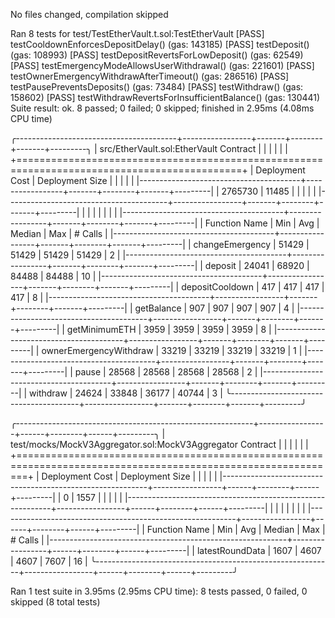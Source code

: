 No files changed, compilation skipped

Ran 8 tests for test/TestEtherVault.t.sol:TestEtherVault
[PASS] testCooldownEnforcesDepositDelay() (gas: 143185)
[PASS] testDeposit() (gas: 108993)
[PASS] testDepositRevertsForLowDeposit() (gas: 62549)
[PASS] testEmergencyModeAllowsUserWithdrawal() (gas: 221601)
[PASS] testOwnerEmergencyWithdrawAfterTimeout() (gas: 286516)
[PASS] testPausePreventsDeposits() (gas: 73484)
[PASS] testWithdraw() (gas: 158602)
[PASS] testWithdrawRevertsForInsufficientBalance() (gas: 130441)
Suite result: ok. 8 passed; 0 failed; 0 skipped; finished in 2.95ms (4.08ms CPU time)

╭----------------------------------------+-----------------+-------+--------+-------+---------╮
| src/EtherVault.sol:EtherVault Contract |                 |       |        |       |         |
+=============================================================================================+
| Deployment Cost                        | Deployment Size |       |        |       |         |
|----------------------------------------+-----------------+-------+--------+-------+---------|
| 2765730                                | 11485           |       |        |       |         |
|----------------------------------------+-----------------+-------+--------+-------+---------|
|                                        |                 |       |        |       |         |
|----------------------------------------+-----------------+-------+--------+-------+---------|
| Function Name                          | Min             | Avg   | Median | Max   | # Calls |
|----------------------------------------+-----------------+-------+--------+-------+---------|
| changeEmergency                        | 51429           | 51429 | 51429  | 51429 | 2       |
|----------------------------------------+-----------------+-------+--------+-------+---------|
| deposit                                | 24041           | 68920 | 84488  | 84488 | 10      |
|----------------------------------------+-----------------+-------+--------+-------+---------|
| depositCooldown                        | 417             | 417   | 417    | 417   | 8       |
|----------------------------------------+-----------------+-------+--------+-------+---------|
| getBalance                             | 907             | 907   | 907    | 907   | 4       |
|----------------------------------------+-----------------+-------+--------+-------+---------|
| getMinimumETH                          | 3959            | 3959  | 3959   | 3959  | 8       |
|----------------------------------------+-----------------+-------+--------+-------+---------|
| ownerEmergencyWithdraw                 | 33219           | 33219 | 33219  | 33219 | 1       |
|----------------------------------------+-----------------+-------+--------+-------+---------|
| pause                                  | 28568           | 28568 | 28568  | 28568 | 2       |
|----------------------------------------+-----------------+-------+--------+-------+---------|
| withdraw                               | 24624           | 33848 | 36177  | 40744 | 3       |
╰----------------------------------------+-----------------+-------+--------+-------+---------╯

╭-----------------------------------------------------------+-----------------+------+--------+------+---------╮
| test/mocks/MockV3Aggregator.sol:MockV3Aggregator Contract |                 |      |        |      |         |
+==============================================================================================================+
| Deployment Cost                                           | Deployment Size |      |        |      |         |
|-----------------------------------------------------------+-----------------+------+--------+------+---------|
| 0                                                         | 1557            |      |        |      |         |
|-----------------------------------------------------------+-----------------+------+--------+------+---------|
|                                                           |                 |      |        |      |         |
|-----------------------------------------------------------+-----------------+------+--------+------+---------|
| Function Name                                             | Min             | Avg  | Median | Max  | # Calls |
|-----------------------------------------------------------+-----------------+------+--------+------+---------|
| latestRoundData                                           | 1607            | 4607 | 4607   | 7607 | 16      |
╰-----------------------------------------------------------+-----------------+------+--------+------+---------╯


Ran 1 test suite in 3.95ms (2.95ms CPU time): 8 tests passed, 0 failed, 0 skipped (8 total tests)
